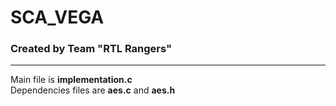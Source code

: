 # SCA_VEGA
### Created by Team "RTL Rangers"

----------------------------------------------------
Main file is **implementation.c**  
Dependencies files are **aes.c** and **aes.h**  

